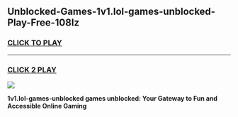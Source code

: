 
## Unblocked-Games-1v1.lol-games-unblocked-Play-Free-108lz
<h3>
<a href="https://premium76.site?title=1v1.lol-games-unblocked&ref=17A">CLICK TO PLAY</a></h3>
<hr>

<h3>
<a href="https://premium76.site?title=1v1.lol-games-unblocked&ref=17A">CLICK 2 PLAY</a>
  
</h3>

<a href="https://premium76.site?title=1v1.lol-games-unblocked&ref=17A"><img src="https://clearcache.store/games.png"></a>


**1v1.lol-games-unblocked games unblocked: Your Gateway to Fun and Accessible Online Gaming**
